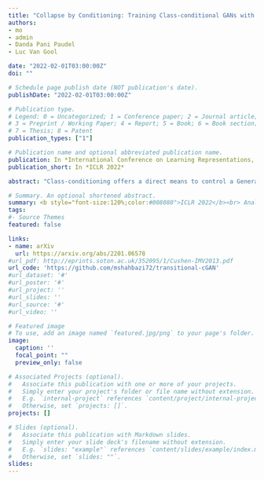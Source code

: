 ```yaml
---
title: "Collapse by Conditioning: Training Class-conditional GANs with Limited Data"
authors:
- mo
- admin
- Danda Pani Paudel
- Luc Van Gool

date: "2022-02-01T03:00:00Z"
doi: ""

# Schedule page publish date (NOT publication's date).
publishDate: "2022-02-01T03:00:00Z"

# Publication type.
# Legend: 0 = Uncategorized; 1 = Conference paper; 2 = Journal article;
# 3 = Preprint / Working Paper; 4 = Report; 5 = Book; 6 = Book section;
# 7 = Thesis; 8 = Patent
publication_types: ["1"]

# Publication name and optional abbreviated publication name.
publication: In *International Conference on Learning Representations, ICLR 2022*
publication_short: In *ICLR 2022*

abstract: "Class-conditioning offers a direct means to control a Generative Adversarial Network (GAN) based on a discrete input variable. While necessary in many applications, the additional information provided by the class labels could even be expected to benefit the training of the GAN itself. On the contrary, we observe that class-conditioning causes mode collapse in limited data settings, where unconditional learning leads to satisfactory generative ability. Motivated by this observation, we propose a training strategy for class-conditional GANs (cGANs) that effectively prevents the observed mode-collapse by leveraging unconditional learning. Our training strategy starts with an unconditional GAN and gradually injects the class conditioning into the generator and the objective function. The proposed method for training cGANs with limited data results not only in stable training but also in generating high-quality images, thanks to the early-stage exploitation of the shared information across classes. We analyze the observed mode collapse problem in comprehensive experiments on four datasets. Our approach demonstrates outstanding results compared with state-of-the-art methods and established baselines."

# Summary. An optional shortened abstract.
summary: <b style="font-size:120%;color:#008080">ICLR 2022</b><br> Analyzing and addressing mode collapse in conditional GANs caused by the conditioning itself.
tags:
#- Source Themes
featured: false

links:
- name: arXiv
  url: https://arxiv.org/abs/2201.06578
#url_pdf: http://eprints.soton.ac.uk/352095/1/Cushen-IMV2013.pdf
url_code: 'https://github.com/mshahbazi72/transitional-cGAN'
#url_dataset: '#'
#url_poster: '#'
#url_project: ''
#url_slides: ''
#url_source: '#'
#url_video: ''

# Featured image
# To use, add an image named `featured.jpg/png` to your page's folder. 
image:
  caption: ''
  focal_point: ""
  preview_only: false

# Associated Projects (optional).
#   Associate this publication with one or more of your projects.
#   Simply enter your project's folder or file name without extension.
#   E.g. `internal-project` references `content/project/internal-project/index.md`.
#   Otherwise, set `projects: []`.
projects: []

# Slides (optional).
#   Associate this publication with Markdown slides.
#   Simply enter your slide deck's filename without extension.
#   E.g. `slides: "example"` references `content/slides/example/index.md`.
#   Otherwise, set `slides: ""`.
slides:
---
```




